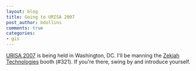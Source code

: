 ```yaml
---
layout: blog
title: Going to URISA 2007
post_author: bdollins
comments: true
categories:
- gis
---
```


<a href="http://www.urisa.org/conferences/aboutannual">URISA 2007</a> is being held in Washington, DC. I'll be manning the <a href="http://www.zekiah.com">Zekiah Technologies</a> booth (#321). If you're there, swing by and introduce yourself.

<img alt="" src="http://www.urisa.org/prev/urisalogo-med.jpg" />